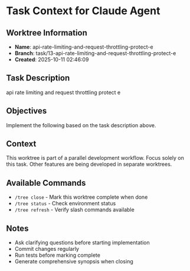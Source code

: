 # Task Context for Claude Agent

## Worktree Information
- **Name**: api-rate-limiting-and-request-throttling-protect-e
- **Branch**: task/13-api-rate-limiting-and-request-throttling-protect-e
- **Created**: 2025-10-11 02:46:09

## Task Description

api rate limiting and request throttling protect e

## Objectives

Implement the following based on the task description above.

## Context

This worktree is part of a parallel development workflow. Focus solely on this task. Other features are being developed in separate worktrees.

## Available Commands

- `/tree close` - Mark this worktree complete when done
- `/tree status` - Check environment status  
- `/tree refresh` - Verify slash commands available

## Notes

- Ask clarifying questions before starting implementation
- Commit changes regularly
- Run tests before marking complete
- Generate comprehensive synopsis when closing
